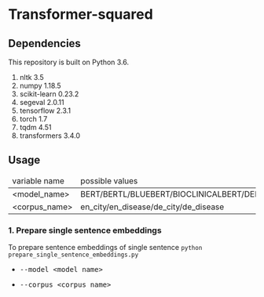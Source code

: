 # Transformer-squared



## Dependencies
This repository is built on Python 3.6.
<ol>
<li>nltk 3.5</li>
<li>numpy 1.18.5</li>
<li>scikit-learn 0.23.2</li>
<li>segeval 2.0.11</li>
<li>tensorflow 2.3.1</li>
<li>torch 1.7</li>
<li>tqdm 4.51</li>
<li>transformers 3.4.0</li>
</ol>

## Usage
<table>
	<thead><td>variable name</td><td>possible values</td></thead>
	<tr><td>&lt;model_name&gt;</td><td>BERT/BERTL/BLUEBERT/BIOCLINICALBERT/DEBERT</td></tr>
	<tr><td>&lt;corpus_name&gt;</td><td>en_city/en_disease/de_city/de_disease</td></tr>
</table>

### 1. Prepare single sentence embeddings
To prepare sentence embeddings of single sentence
`python prepare_single_sentence_embeddings.py`
<ul>
<li><pre>--model &lt;model_name&gt;</pre></li>
<li><pre>--corpus &lt;corpus_name&gt;</pre></li>
</ul>